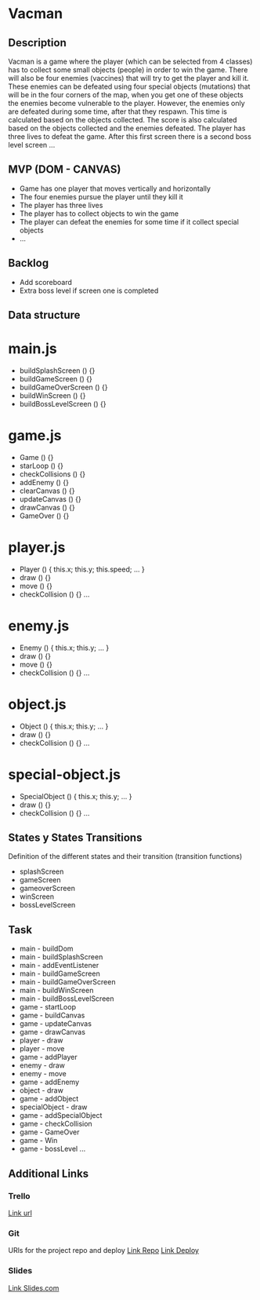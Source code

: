 # Vacman

## Description

Vacman is a game where the player (which can be selected from 4 classes) has to collect some small objects (people) in order to win the game. There will also be four enemies (vaccines) that will try to get the player and kill it. These enemies can be defeated using four special objects (mutations) that will be in the four corners of the map, when you get one of these objects the enemies become vulnerable to the player. However, the enemies only are defeated during some time, after that they respawn. This time is calculated based on the objects collected. The score is also calculated based on the objects collected and the enemies defeated. The player has three lives to defeat the game.
After this first screen there is a second boss level screen ...

## MVP (DOM - CANVAS)

- Game has one player that moves vertically and horizontally
- The four enemies pursue the player until they kill it
- The player has three lives
- The player has to collect objects to win the game
- The player can defeat the enemies for some time if it collect special objects
- ...

## Backlog

- Add scoreboard
- Extra boss level if screen one is completed

## Data structure

# main.js

- buildSplashScreen () {}
- buildGameScreen () {}
- buildGameOverScreen () {}
- buildWinScreen () {}
- buildBossLevelScreen () {}

# game.js

- Game () {}
- starLoop () {}
- checkCollisions () {}
- addEnemy () {}
- clearCanvas () {}
- updateCanvas () {}
- drawCanvas () {}
- GameOver () {}

# player.js

- Player () {
  this.x;
  this.y;
  this.speed;
  ...
  }
- draw () {}
- move () {}
- checkCollision () {}
  ...

# enemy.js

- Enemy () {
  this.x;
  this.y;
  ...
  }
- draw () {}
- move () {}
- checkCollision () {}
  ...

# object.js

- Object () {
  this.x;
  this.y;
  ...
  }
- draw () {}
- checkCollision () {}
  ...

# special-object.js

- SpecialObject () {
  this.x;
  this.y;
  ...
  }
- draw () {}
- checkCollision () {}
  ...

## States y States Transitions

Definition of the different states and their transition (transition functions)

- splashScreen
- gameScreen
- gameoverScreen
- winScreen
- bossLevelScreen

## Task

- main - buildDom
- main - buildSplashScreen
- main - addEventListener
- main - buildGameScreen
- main - buildGameOverScreen
- main - buildWinScreen
- main - buildBossLevelScreen
- game - startLoop
- game - buildCanvas
- game - updateCanvas
- game - drawCanvas
- player - draw
- player - move
- game - addPlayer
- enemy - draw
- enemy - move
- game - addEnemy
- object - draw
- game - addObject
- specialObject - draw
- game - addSpecialObject
- game - checkCollision
- game - GameOver
- game - Win
- game - bossLevel
  ...

## Additional Links

### Trello

[Link url](https://trello.com)

### Git

URls for the project repo and deploy
[Link Repo](https://github.com/)
[Link Deploy](https://....github.io/.../)

### Slides

[Link Slides.com](http://slides.com)
